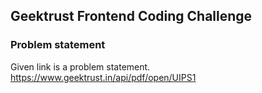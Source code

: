## Geektrust Frontend Coding Challenge

### Problem statement
Given link is a problem statement.  https://www.geektrust.in/api/pdf/open/UIPS1
